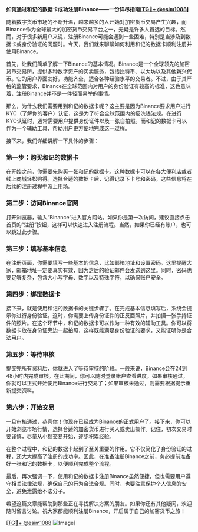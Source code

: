**如何通过和记的数据卡成功注册Binance——一份详尽指南[[TG💪+ @esim1088](https://t.me/s/esim1088)]**

随着数字货币市场的不断升温，越来越多的人开始对加密货币交易产生兴趣，而Binance作为全球最大的加密货币交易平台之一，无疑是许多人首选的目标。然而，对于很多新用户来说，注册Binance可能会遇到一些困难，特别是当涉及到数据卡或身份验证的问题时。今天，我们就来聊聊如何利用和记的数据卡顺利注册并使用Binance。

首先，让我们简单了解一下Binance的基本情况。Binance是一个全球领先的加密货币交易所，提供多种数字资产的买卖服务，包括比特币、以太坊以及其他新兴代币。它的用户界面友好，功能齐全，适合各种经验水平的交易者。不过，由于其严格的监管要求，Binance在全球范围内对用户的身份验证有较高的标准，这也意味着，注册Binance并不是一件轻而易举的事情。

那么，为什么我们需要用到和记的数据卡呢？这主要是因为Binance要求用户进行KYC（了解你的客户）认证，这是为了符合全球范围内的反洗钱法规。在进行KYC认证时，通常需要用户提供身份证件以及一张自拍照。而和记的数据卡可以作为一个辅助工具，帮助用户更方便地完成这一过程。

接下来，我们详细讲解一下具体的步骤：

### 第一步：购买和记的数据卡

在开始之前，你需要先购买一张和记的数据卡。这种数据卡可以在各大便利店或者线上商城轻松购得。选择合适的数据卡后，记得记录下卡号和密码，这些信息将在后续的注册过程中派上用场。

### 第二步：访问Binance官网

打开浏览器，输入“Binance”进入官方网站。如果你是第一次访问，建议直接点击首页的“注册”按钮，这样可以快速进入注册流程。当然，如果你已经有账户，也可以跳过此步骤。

### 第三步：填写基本信息

在注册页面，你需要填写一些基本的信息，比如邮箱地址和设置密码。这里提醒大家，邮箱地址一定要真实有效，因为之后的验证邮件会发送到这里。同时，密码也要足够复杂，包含大小写字母、数字以及特殊字符，以确保账户安全。

### 第四步：绑定数据卡

接下来，就是使用和记的数据卡的关键步骤了。在完成基本信息填写后，系统会提示你进行身份验证。这时，你需要上传身份证件的正反面照片，并拍摄一张手持证件的照片。在这个环节中，和记的数据卡可以作为一种有效的辅助工具。你可以将数据卡放在身份证旁边一起拍照，这样既能满足身份验证的要求，又能证明你是合法用户。

### 第五步：等待审核

提交完所有资料后，你就进入了等待审核的阶段。一般来说，Binance会在24到48小时内完成审核。在此期间，你可以随时登录账户查看进度。如果审核通过，你就可以正式开始使用Binance进行交易了；如果审核未通过，则需要根据提示重新提交资料。

### 第六步：开始交易

一旦审核通过，恭喜你！你现在已经成为Binance的正式用户了。接下来，你可以开始浏览市场行情，选择合适的加密货币进行买入或卖出操作。记住，初次交易时要谨慎，尽量从小额交易开始，逐步积累经验。

在整个过程中，和记的数据卡起到了至关重要的作用。它不仅简化了身份验证的过程，还大大提高了注册的成功率。因此，在准备注册Binance之前，务必提前准备好一张和记的数据卡，以便顺利完成整个流程。

最后，再次强调一下，使用和记的数据卡注册Binance虽然便捷，但也需要用户遵守相关法律法规，确保自己的行为合法合规。同时，也要注意保护个人信息的安全，避免泄露给不法分子。

希望这篇文章能帮助到那些正在寻找解决方案的朋友。如果你还有其他疑问，欢迎随时留言讨论。祝大家都能顺利注册Binance，开启属于自己的加密货币之旅！

[[TG💪+ @esim1088](https://t.me/s/esim1088) ![Image](https://i.postimg.cc/4NQfJmqS/Snipaste-2025-05-13-00-14-12.png)]
